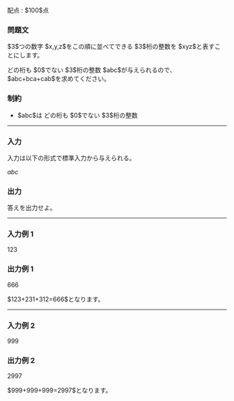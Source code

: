 
<div>

<span>

<span>

<p>
配点 : $100$点
</p>

<div>

<section>

### **問題文**

<p>
$3$つの数字 $x,y,z$をこの順に並べてできる $3$桁の整数を $xyz$と表すことにします。
</p>

<p>
どの桁も $0$でない $3$桁の整数 $abc$が与えられるので、$abc+bca+cab$を求めてください。
</p>

</section>

</div>

<div>

<section>

### **制約**

<ul>

<li>
$abc$は どの桁も $0$でない $3$桁の整数
</li>

</ul>

</section>

</div>

---

<div>

<div>

<section>

### **入力**

<p>
入力は以下の形式で標準入力から与えられる。
</p>

<div>

$abc$
</div>

</section>

</div>

<div>

<section>

### **出力**

<p>
答えを出力せよ。  
</p>

</section>

</div>

</div>

---

<div>

<section>

### **入力例 1**

<div>

123

</div>

</section>

</div>

<div>

<section>

### **出力例 1**

<div>

666

</div>

<p>
$123+231+312=666$となります。
</p>

</section>

</div>

---

<div>

<section>

### **入力例 2**

<div>

999

</div>

</section>

</div>

<div>

<section>

### **出力例 2**

<div>

2997

</div>

<p>
$999+999+999=2997$となります。
</p>

</section>

</div>

</span>

</span>

</div>
